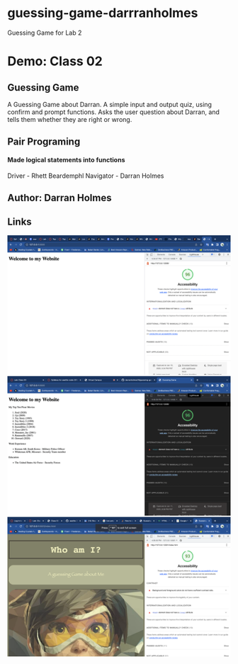 # guessing-game-darrranholmes

Guessing Game for Lab 2

# Demo: Class 02

## Guessing Game

A Guessing Game about Darran. A simple input and output quiz, using confirm and prompt functions. Asks the user question about Darran, and tells them whether they are right or wrong.

## Pair Programing
#### Made logical statements into functions

Driver - Rhett Beardemphl
Navigator - Darran Holmes

## Author: Darran Holmes


## Links

![image](Screenshot.png)
![image](screenshot1.png)
![image](screenshot2.png)